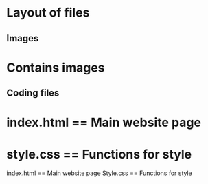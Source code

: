 # Layout of files

## Images
# Contains images

## Coding files
# index.html == Main website page
# style.css == Functions for style

index.html == Main website page
Style.css == Functions for style
